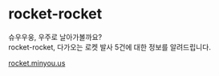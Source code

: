 # rocket-rocket

슈우우웅, 우주로 날아가볼까요? <br>
rocket-rocket, 다가오는 로켓 발사 5건에 대한 정보를 알려드립니다.

[rocket.minyou.us](https://rocket.minyou.us)
